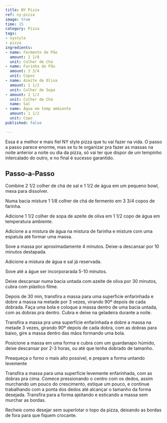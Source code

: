 ```yaml
---
title: NY Pizza
ref: ny-pizza
image: true
time: 15
category: Pizza
tags:
- nystyle
- pizza
ingredients:
- name: Fermento de Pão
  amount: 1 1/8
  unit: Colher de Chá
- name: Farinha de Pão
  amount: 3 3/4
  unit: Copos
- name: Azeite de Oliva
  amount: 1 1/2
  unit: Colher de Sopa
- amount: 2 1/2
  unit: Colher de Chá
  name: Sal
- name: Água em temp ambiente
  amount: 1 1/2
  unit: Copo
published: false

---
```

Essa é a melhor e mais fiel NY style pizza que tu vai fazer na vida. O passo a passo parece enorme, mas se tu te organizar pra fazer as massas na noite anterior a noite ou dia da pizza, só vai ter que dispor de um tempinho intercalado do outro, e no final é sucesso garantido.

## Passo-a-Passo

Combine 2 1/2 colher de chá de sal e 1 1/2 de água em um pequeno bowl, mexa para dissolver.

Numa bacia misture 1 1/8 colher de chá de fermento em 3 3/4 copos de farinha.

Adicione  1 1/2 colher de sopa de azeite de oliva em 1 1/2 copo de água em temperatura ambiente.

Adicione a a mistura de água na mistura de farinha e misture com uma espatula até formar uma massa.

Sove a massa por aproximadamente 4 minutos. Deixe-a descansar por 10 minutos destapada.

Adicione a mistura de água e sal já reservada.

Sove até a águe ser incorporarada 5-10 minutos.

Deixe descansar numa bacia untada com azeite de oliva por 30 minutos, cubra com plástico filme.

Depois de 30 min, transfira a massa para uma superficie enfarinhada e dobre a massa na metade por 3 vezes, virando 90º depois de cada dobrada. Faça uma bola e coloque a massa dentro de uma bacia untada, com as dobras pra dentro. Cubra e deixe na geladeira durante a noite.

Transfira a massa pra uma superfície enfarinhada e dobre a massa na metade 3 vezes, girando 90º depois de cada dobra, com as dobras para baixo, gire a massa dentro das mãos formando uma bola.

Posicione a massa em uma forma e cubra com um guardanapo húmido, deixe descansar por 2-3 horas, ou até que tenha dobrado de tamanho.

Preaqueça o forno o mais alto possível, e prepare a forma untando levemente

Transfira a massa para uma superfície levemente enfarinhada, com as dobras pra cima. Comece pressionando o centro com os dedos, assim murchando um pouco do crescimento, estique um pouco, e continue trabalhando com a ponta dos dedos até alcançar o tamanho da forma desejada. Transfira para a forma ajeitando e esticando a massa sem murchar as bordas.

Recheie como desejar sem superlotar o topo da pizza, deixando as bordas de fora para que fiquem crocante.